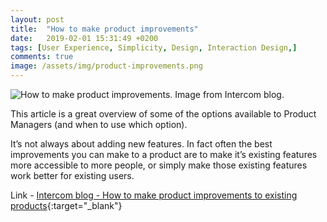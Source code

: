 ```yaml
---
layout: post
title:  "How to make product improvements"
date:   2019-02-01 15:31:49 +0200
tags: [User Experience, Simplicity, Design, Interaction Design,]
comments: true
image: /assets/img/product-improvements.png
---
```

![How to make product improvements. Image from Intercom blog.]({{site.baseurl}}/assets/img/product-improvements.png)

This article is a great overview of some of the options available to Product Managers (and when to use which option).

It’s not always about adding new features. In fact often the best improvements you can make to a product are to make it’s existing features more accessible to more people, or simply make those existing features work better for existing users.

Link - [Intercom blog - How to make product improvements to existing products](https://www.intercom.com/blog/ways-to-improve-a-product/){:target="_blank"}


